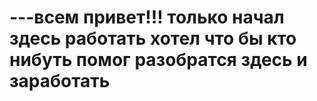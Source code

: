 # ---всем привет!!! только начал здесь работать  хотел что бы кто нибуть помог  разобратся здесь и заработать  
